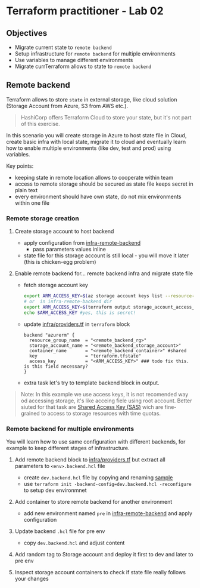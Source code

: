 # Terraform practitioner - Lab 02

## Objectives

- Migrate current state to `remote backend`
- Setup infrastructure for `remote backend` for multiple environments
- Use variables to manage different environments
- Migrate currTerraform allows to state to `remote backend`

## Remote backend

Terraform allows to store `state` in external storage, like cloud solution (Storage Account from Azure, S3 from AWS etc.). 

> HashiCorp offers Terraform Cloud to store your state, but it's not part of this exercise.

In this scenario you will create storage in Azure to host state file in Cloud, create basic infra with local state, 
migrate it to cloud and eventually learn how to enable multiple environments (like dev, test and prod) using variables.

Key points:
- keeping state in remote location allows to cooperate within team
- access to remote storage should be secured as state file keeps secret in plain text
- every environment should have own state, do not mix environments within one file

### Remote storage creation

1. Create storage account to host backend
   - apply configuration from [infra-remote-backend](./infra-remote-backend/)
     - pass parameters values inline
   - state file for this storage account is still local - you will move it later (this is chicken-egg problem)
  
2. Enable remote backend for... remote backend infra and migrate state file
   - fetch storage account key
     ```bash
     export ARM_ACCESS_KEY=$(az storage account keys list --resource-group "<remote_backend_rg>" --account-name "<remote_backend_storage_account>" --query '[0].value' -o tsv)
     # or  in infra-remote-backend dir
     export ARM_ACCESS_KEY=$(terraform output storage_account_access_key1 -raw)
     echo $ARM_ACCESS_KEY #yes, this is secret!
     ```
   - update [infra/providers.tf](./infra/providers.tf) in `terraform` block
     ```hcl
     backend "azurerm" {
       resource_group_name  = "<remote_backend_rg>"
       storage_account_name = "<remote_backend_storage_account>"
       container_name       = "<remote_backend_container>" #shared
       key                  = "terraform.tfstate"
       access_key           = "<ARM_ACCESS_KEY>" ### todo fix this. is this field necessary? 
     }
     ```
   - extra task let's try to template backend block in output.

> Note: In this example we use access keys, it is not recomended way od accessing storage, it's like acceing fiele using root account. 
> Better siuted for that task are [Shared Access Key (SAS)](https://learn.microsoft.com/en-us/azure/storage/common/storage-sas-overview) 
> wich are fine-grained to access to storage resources with time quotas.

### Remote backend for multiple environments

You will learn how to use same configuration with different backends, for example to keep different stages of infrastructure.

1. Add remote backend block to [infra/providers.tf](./infra/providers.tf) but extract all parameters to `<env>.backend.hcl` file
   - create `dev.backend.hcl` file by copying and renaming [sample](./infra/backend.hcl.sample)
   - use `terraform init -backend-config=dev.backend.hcl -reconfigure` to setup dev environmnet

2. Add container to store remote backend for another environment
   - add new environment named `pre` in [infra-remote-backend](./infra-remote-backend/main.tf) and apply configuration

3. Update backend `.hcl` file for pre env
   - copy `dev.backend.hcl` and adjust content

4. Add random tag to Storage account and deploy it first to dev and later to pre env

5. Inspect storage account containers to check if state file really follows your changes